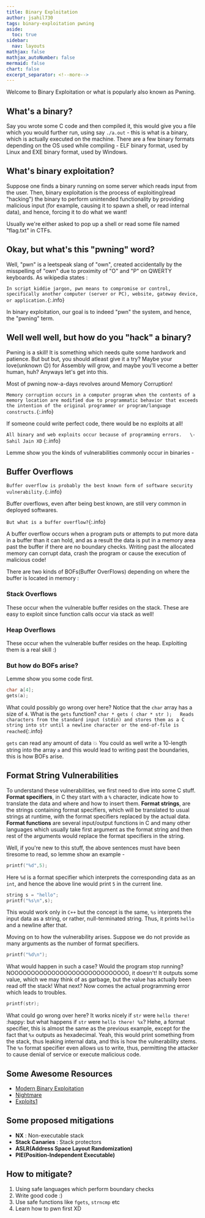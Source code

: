```yaml
---
title: Binary Exploitation
author: jsahil730
tags: binary-exploitation pwning
aside:
  toc: true
sidebar:
  nav: layouts
mathjax: false
mathjax_autoNumber: false
mermaid: false
chart: false
excerpt_separator: <!--more-->
---
```


Welcome to Binary Exploitation or what is popularly also known as Pwning.
<!--more--> 

## What's a binary?

Say you wrote some C code and then compiled it,
this would give you a file which you would further run, using say `./a.out` - this is
what is a binary, which is actually executed on the machine. There are a few binary
formats depending on the OS used while compiling - ELF binary format, used by Linux
and EXE binary format, used by Windows.

## What's binary exploitation?

Suppose one finds a binary running
on some server which reads input from the user. Then, binary exploitation is the process of
exploiting(read "hacking") the binary to perform unintended
functionality by providing malicious input (for example, causing it to
spawn a shell, or read internal data), and hence, forcing it to do what we want!

Usually we're either asked to pop up a shell or read some file named "flag.txt" in CTFs.

## Okay, but what's this "pwning" word?

Well, "pwn" is a leetspeak slang of "own", created accidentally by the misspelling of "own"
due to proximity of "O" and "P" on QWERTY keyboards. As wikipedia states :

`In script kiddie jargon, pwn means to compromise or control, specifically another computer
(server or PC), website, gateway device, or application.`{:.info}

In binary exploitation, our goal is to indeed "pwn" the system, and hence, the "pwning" term.

## Well well well, but how do you "hack" a binary?

Pwning is a skill! It is something which needs quite some hardwork and patience. But but but,
you should atleast give it a try? Maybe your love(unknown :wink:) for Assembly will grow,
and maybe you'll vecome a better human, huh? Anyways let's get into this.

Most of pwning now-a-days revolves around Memory Corruption!

`Memory corruption occurs in a computer program when the contents of a memory
location are modified due to programmatic behavior that exceeds the intention
of the original programmer or program/language constructs.`{:.info}

If someone could write perfect code, there would be no exploits at all!

`All binary and web exploits occur because of programming errors.  
\- Sahil Jain XD` {:.info}

Lemme show you the kinds of vulnerabilities commonly occur in binaries -

## Buffer Overflows
`Buffer overflow is probably the best known form of software security vulnerability.`{:.info}

Buffer overflows, even after being best known, are still very common in deployed softwares.

`But what is a buffer overflow?`{:.info}

A buffer overflow occurs when a program puts or attempts to put more data in a buffer
than it can hold, and as a result the data is put in a memory area past the buffer
if there are no boundary checks. Writing past the allocated memory can corrupt data,
crash the program or cause the execution of malicious code!  

There are two kinds of BOFs(Buffer OverFlows) depending on where the buffer is located in memory :

### Stack Overflows

  These occur when the vulnerable buffer resides on the stack. These are easy to exploit since function calls occur via stack as well!

### Heap Overflows

  These occur when the vulnerable buffer resides on the heap. Exploiting them is a real skill :)

### But how do BOFs arise?

  Lemme show you some code first.

  ```c
  char a[4];
  gets(a);
  ```

  What could possibly go wrong over here? Notice that the `char` array has a size of `4`. What is the `gets` function?
  `char * gets ( char * str );  
  Reads characters from the standard input (stdin) and stores them as a C string
  into str until a newline character or the end-of-file is reached`{:.info}

  `gets` can read any amount of data :boom: You could as well write a 10-length string into the array `a` and this would lead to writing past the boundaries, this is how BOFs arise.

## Format String Vulnerabilities

  To understand these vulnerabilities, we first need to dive into some C stuff.  
  **Format specifiers**, in C they start with a `%` character, indicate how to translate 
  the data and where and how to insert them. **Format strings**, are the strings containing
  format specifiers, which will be translated to usual strings at runtime, with the format
  specifiers replaced by the actual data.
  **Format functions** are several input/output functions in C and many other languages
  which usually take first argument as the format string and then rest of the arguments
  would replace the format specifiers in the string.

  Well, if you're new to this stuff, the above sentences must have been tiresome to read,
  so lemme show an example -

  ```c
  printf("%d",5);
  ```

  Here `%d` is a format specifier which interprets the corresponding data as an `int`, and hence
  the above line would print `5` in the current line.

  ```c
  string s = "hello";
  printf("%s\n",s);
  ```

  This would work only in `C++` but the concept is the same, `%s` interprets the input data as a
  string, or rather, null-terminated string. Thus, it prints `hello` and a newline after that.

  Moving on to how the vulnerability arises. Suppose we do not provide as many arguments as the number
  of format specifiers.

  ```c
  printf("%d\n");
  ```

  What would happen in such a case? Would the program stop running? NOOOOOOOOOOOOOOOOOOOOOOOOOOOOO,
  it doesn't! It outputs some value, which we may think of as garbage, but the value has actually
  been read off the stack! What next? Now comes the actual programming error which leads to troubles.

  ```c
  printf(str);
  ```

  What could go wrong over here? It works nicely if `str` were `hello there!` :happy: but what happens if
  `str` were `hello there! %x`? Hehe, a format specifier, this is almost the same as the previous example,
  except for the fact that `%x` outputs as hexadecimal. Yeah, this would print something from the stack,
  thus leaking internal data, and this is how the vulnerability stems. The `%n` format specifier even allows
  us to write, thus, permitting the attacker to cause denial of service or execute malicious code.

## Some Awesome Resources

- [Modern Binary Exploitation](http://security.cs.rpi.edu/courses/binexp-spring2015/)
- [Nightmare](https://guyinatuxedo.github.io/)
- [Exploits1](http://opensecuritytraining.info/Exploits1.html)

## Some proposed mitigations

- **NX** : Non-executable stack
- **Stack Canaries** : Stack protectors
- **ASLR(Address Space Layout Randomization)**
- **PIE(Position-Independent Executable)**

## How to mitigate?

1. Using safe languages which perform boundary checks
2. Write good code :)
3. Use safe functions like `fgets`, `strncmp` etc
4. Learn how to pwn first XD
